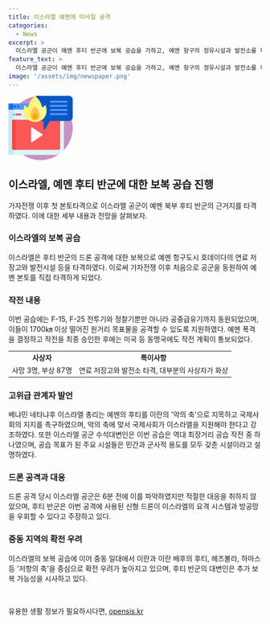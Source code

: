 ```yaml
---
title: 이스라엘 예멘에 미사일 공격
categories:
  - News
excerpt: >
  이스라엘 공군이 예멘 후티 반군에 보복 공습을 가하고, 예멘 항구의 정유시설과 발전소를 파괴했다. 이번 공격은 드론 공격에 대한 보복으로, 이스라엘의 최대 도시 텔아비브에서 인명 손실이 발생한 가운데 이뤄졌다. 앞서 드론 공격으로 이스라엘 시민에게 피해가 발생했고, 이에 이스라엘은 공중급유기를 동원하여 최장거리 목표물을 타격했다. 이스라엘 총리는 공격을 이란 무기 반입 항구를 타격했다며 국제사회의 지지를 호소했고, 후티 반군은 추가 보복을 시사하며 중동 지역에서의 긴장이 높아지고 있다.
feature_text: >
  이스라엘 공군이 예멘 후티 반군에 보복 공습을 가하고, 예멘 항구의 정유시설과 발전소를 파괴했다. 이번 공격은 드론 공격에 대한 보복으로, 이스라엘의 최대 도시 텔아비브에서 인명 손실이 발생한 가운데 이뤄졌다. 앞서 드론 공격으로 이스라엘 시민에게 피해가 발생했고, 이에 이스라엘은 공중급유기를 동원하여 최장거리 목표물을 타격했다. 이스라엘 총리는 공격을 이란 무기 반입 항구를 타격했다며 국제사회의 지지를 호소했고, 후티 반군은 추가 보복을 시사하며 중동 지역에서의 긴장이 높아지고 있다.
image: '/assets/img/newspaper.png'
---
```


<p><img src="/assets/img/news.png" alt="rentncar 속보" /></p>

<h2 data-ke-size="size26">이스라엘, 예멘 후티 반군에 대한 보복 공습 진행</h2>

<p data-ke-size="size16">가자전쟁 이후 첫 본토타격으로 이스라엘 공군이 예멘 북부 후티 반군의 근거지를 타격하였다. 이에 대한 세부 내용과 전망을 살펴보자.</p>

<h3><b>이스라엘의 보복 공습</b></h3>

<p data-ke-size="size16">이스라엘은 후티 반군의 드론 공격에 대한 보복으로 예멘 항구도시 호데이다의 연료 저장고와 발전시설 등을 타격하였다. 이로써 가자전쟁 이후 처음으로 공군을 동원하여 예멘 본토를 직접 타격하게 되었다.</p>

<h3><b>작전 내용</b></h3>

<p data-ke-size="size16">이번 공습에는 F-15, F-25 전투기와 정찰기뿐만 아니라 공중급유기까지 동원되었으며, 이들이 1700㎞ 이상 떨어진 원거리 목표물을 공격할 수 있도록 지원하였다. 예멘 폭격을 결정하고 작전을 최종 승인한 후에는 미국 등 동맹국에도 작전 계획이 통보되었다.</p>

<table>
    <tr>
        <td style="text-align: center; height: 17px;"><b>사상자</b></td>
        <td style="text-align: center; height: 17px;"><b>특이사항</b></td>
    </tr>
    <tr>
        <td style="text-align: center; height: 17px;">사망 3명, 부상 87명</td>
        <td style="text-align: center; height: 17px;">연료 저장고와 발전소 타격, 대부분의 사상자가 화상</td>
    </tr>
</table>

<h3><b>고위급 관계자 발언</b></h3>

<p data-ke-size="size16">베냐민 네타냐후 이스라엘 총리는 예멘의 후티를 이란의 '악의 축'으로 지목하고 국제사회의 지지를 촉구하였으며, 악의 축에 맞서 국제사회가 이스라엘을 지원해야 한다고 강조하였다. 또한 이스라엘 공군 수석대변인은 이번 공습은 역대 최장거리 공습 작전 중 하나였으며, 공습 목표가 된 주요 시설들은 민간과 군사적 용도를 모두 갖춘 시설이라고 설명하였다.</p>

<h3><b>드론 공격과 대응</b></h3>

<p data-ke-size="size16">드론 공격 당시 이스라엘 공군은 6분 전에 이를 파악하였지만 적절한 대응을 취하지 않았으며, 후티 반군은 이번 공격에 사용된 신형 드론이 이스라엘의 요격 시스템과 방공망을 우회할 수 있다고 주장하고 있다.</p>

<h3><b>중동 지역의 확전 우려</b></h3>

<p data-ke-size="size16">이스라엘의 보복 공습에 이어 중동 일대에서 이란과 이란 배후의 후티, 헤즈볼라, 하마스 등 '저항의 축'을 중심으로 확전 우려가 높아지고 있으며, 후티 반군의 대변인은 추가 보복 가능성을 시사하고 있다.</p>

<p data-ke-size="size16">&nbsp;</p>
유용한 생활 정보가 필요하시다면, <a href="https://opensis.kr" rel="dofollow">opensis.kr</a>


